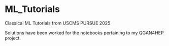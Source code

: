 # ML_Tutorials
Classical ML Tutorials from USCMS PURSUE 2025

Solutions have been worked for the notebooks pertaining to my QGAN4HEP project.
